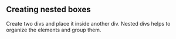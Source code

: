 ## Creating nested boxes

Create two divs and place it inside another div.
Nested divs helps to organize the elements and group them.